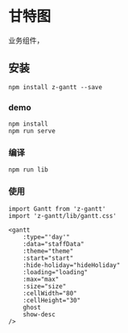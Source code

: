 # 甘特图
业务组件，

## 安装
```
npm install z-gantt --save
```

### demo
```
npm install
npm run serve
```

### 编译
```
npm run lib
```
### 使用
```$xslt
import Gantt from 'z-gantt'
import 'z-gantt/lib/gantt.css'

<gantt
    :type="'day'"
    :data="staffData"
    :theme="theme"
    :start="start"
    :hide-holiday="hideHoliday"
    :loading="loading"
    :max="max"
    :size="size"
    :cellWidth="80"
    :cellHeight="30"
    ghost
    show-desc
/>

```
